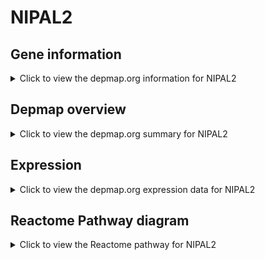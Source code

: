 <h1>NIPAL2</h1>

<h2>Gene information</h2>
<details>
  <summary>Click to view the depmap.org information for NIPAL2</summary>
  <p><a href="https://depmap.org/portal/gene/NIPAL2?tab=about" target="_BLANK">Open page in a new tab...</a></p>
  <iframe src="https://depmap.org/portal/gene/NIPAL2?tab=about" style="border:none;width:100%;height:800px"></iframe>
</details>

<h2>Depmap overview</h2>
<details>
  <summary>Click to view the depmap.org summary for NIPAL2</summary>
  <p><a href="https://depmap.org/portal/gene/NIPAL2?tab=overview" target="_BLANK">Open page in a new tab...</a></p>
  <iframe src="https://depmap.org/portal/gene/NIPAL2?tab=overview" style="border:none;width:100%;height:800px"></iframe>
</details>

<h2>Expression</h2>
<details>
  <summary>Click to view the depmap.org expression data for NIPAL2</summary>
  <p><a href="https://depmap.org/portal/gene/NIPAL2?tab=characterization" target="_BLANK">Open page in a new tab...</a></p>
  <iframe src="https://depmap.org/portal/gene/NIPAL2?tab=characterization" style="border:none;width:100%;height:800px"></iframe>
</details>



<h2>Reactome Pathway diagram</h2>
<details>
  <summary>Click to view the Reactome pathway for NIPAL2</summary>
  <p><a href="https://reactome.org/PathwayBrowser/#/R-HSA-5223345" target="_BLANK">Open page in a new tab...</a></p>
  <p>Miscellaneous transport and binding events</p>
<iframe src="https://reactome.org/PathwayBrowser/#/R-HSA-5223345" style="border:none;width:100%;height:800px"></iframe>
</details>



